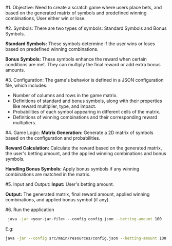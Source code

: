 #1. Objective:
Need to create a scratch game where users place bets, and based on the generated matrix of symbols and predefined winning combinations, User either win or lose.

#2. Symbols:
There are two types of symbols: Standard Symbols and Bonus Symbols.

**Standard Symbols:** These symbols determine if the user wins or loses based on predefined winning combinations.

**Bonus Symbols:** These symbols enhance the reward when certain conditions are met. They can multiply the final reward or add extra bonus amounts.

#3. Configuration:
The game's behavior is defined in a JSON configuration file, which includes:
* Number of columns and rows in the game matrix.
* Definitions of standard and bonus symbols, along with their properties like reward multiplier, type, and impact.
* Probabilities of each symbol appearing in different cells of the matrix.
* Definitions of winning combinations and their corresponding reward multipliers.

#4. Game Logic:
**Matrix Generation:** Generate a 2D matrix of symbols based on the configuration and probabilities.

**Reward Calculation:** Calculate the reward based on the generated matrix, the user's betting amount, and the applied winning combinations and bonus symbols.

**Handling Bonus Symbols:** Apply bonus symbols if any winning combinations are matched in the matrix.

#5. Input and Output:
**Input:** User's betting amount.

**Output:** The generated matrix, final reward amount, applied winning combinations, and applied bonus symbol (if any).

#6. Run the application
```bash
 java -jar <your-jar-file> --config config.json --betting-amount 100
```
E.g:
```bash
java -jar --config src/main/resources/config.json --betting-amount 100 
```